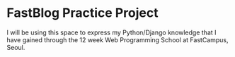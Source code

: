 # FastBlog Practice Project

I will be using this space to express my Python/Django knowledge that I have gained through the 12 week Web Programming School at FastCampus, Seoul.
